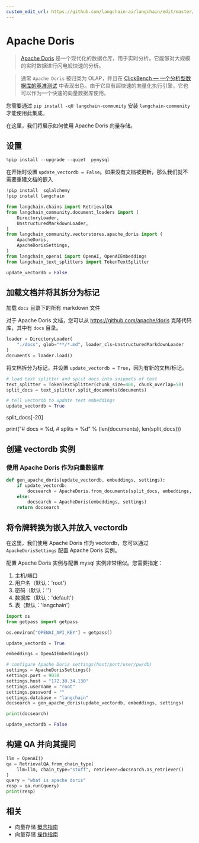 ```yaml
---
custom_edit_url: https://github.com/langchain-ai/langchain/edit/master/docs/docs/integrations/vectorstores/apache_doris.ipynb
---
```


# Apache Doris

>[Apache Doris](https://doris.apache.org/) 是一个现代化的数据仓库，用于实时分析。它能够对大规模的实时数据进行闪电般快速的分析。

>通常 `Apache Doris` 被归类为 OLAP，并且在 [ClickBench — 一个分析型数据库的基准测试](https://benchmark.clickhouse.com/) 中表现出色。由于它具有超快速的向量化执行引擎，它也可以作为一个快速的向量数据库使用。

您需要通过 `pip install -qU langchain-community` 安装 `langchain-community` 才能使用此集成。

在这里，我们将展示如何使用 Apache Doris 向量存储。

## 设置


```python
%pip install --upgrade --quiet  pymysql
```

在开始时设置 `update_vectordb = False`。如果没有文档被更新，那么我们就不需要重建文档的嵌入


```python
!pip install  sqlalchemy
!pip install langchain
```


```python
from langchain.chains import RetrievalQA
from langchain_community.document_loaders import (
    DirectoryLoader,
    UnstructuredMarkdownLoader,
)
from langchain_community.vectorstores.apache_doris import (
    ApacheDoris,
    ApacheDorisSettings,
)
from langchain_openai import OpenAI, OpenAIEmbeddings
from langchain_text_splitters import TokenTextSplitter

update_vectordb = False
```

## 加载文档并将其拆分为标记

加载 `docs` 目录下的所有 markdown 文件

对于 Apache Doris 文档，您可以从 https://github.com/apache/doris 克隆代码库，其中有 `docs` 目录。

```python
loader = DirectoryLoader(
    "./docs", glob="**/*.md", loader_cls=UnstructuredMarkdownLoader
)
documents = loader.load()
```

将文档拆分为标记，并设置 `update_vectordb = True`，因为有新的文档/标记。

```python
# load text splitter and split docs into snippets of text
text_splitter = TokenTextSplitter(chunk_size=400, chunk_overlap=50)
split_docs = text_splitter.split_documents(documents)

# tell vectordb to update text embeddings
update_vectordb = True
```

split_docs[-20]

print("# docs  = %d, # splits = %d" % (len(documents), len(split_docs)))

## 创建 vectordb 实例

### 使用 Apache Doris 作为向量数据库


```python
def gen_apache_doris(update_vectordb, embeddings, settings):
    if update_vectordb:
        docsearch = ApacheDoris.from_documents(split_docs, embeddings, config=settings)
    else:
        docsearch = ApacheDoris(embeddings, settings)
    return docsearch
```

## 将令牌转换为嵌入并放入 vectordb

在这里，我们使用 Apache Doris 作为 vectordb，您可以通过 `ApacheDorisSettings` 配置 Apache Doris 实例。

配置 Apache Doris 实例与配置 mysql 实例非常相似。您需要指定：
1. 主机/端口
2. 用户名（默认：'root'）
3. 密码（默认：''）
4. 数据库（默认：'default'）
5. 表（默认：'langchain'）


```python
import os
from getpass import getpass

os.environ["OPENAI_API_KEY"] = getpass()
```


```python
update_vectordb = True

embeddings = OpenAIEmbeddings()

# configure Apache Doris settings(host/port/user/pw/db)
settings = ApacheDorisSettings()
settings.port = 9030
settings.host = "172.30.34.130"
settings.username = "root"
settings.password = ""
settings.database = "langchain"
docsearch = gen_apache_doris(update_vectordb, embeddings, settings)

print(docsearch)

update_vectordb = False
```

## 构建 QA 并向其提问


```python
llm = OpenAI()
qa = RetrievalQA.from_chain_type(
    llm=llm, chain_type="stuff", retriever=docsearch.as_retriever()
)
query = "what is apache doris"
resp = qa.run(query)
print(resp)
```

## 相关

- 向量存储 [概念指南](/docs/concepts/#vector-stores)
- 向量存储 [操作指南](/docs/how_to/#vector-stores)